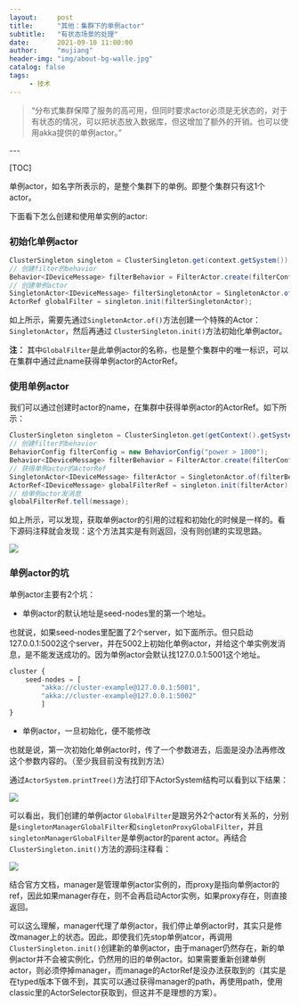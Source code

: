 ```yaml
---
layout:     post
title:      "其他：集群下的单例actor"
subtitle:   "有状态场景的处理"
date:       2021-09-10 11:00:00
author:     "mujiang"
header-img: "img/about-bg-walle.jpg"
catalog: false
tags:
     - 技术
---
```


> “分布式集群保障了服务的高可用，但同时要求actor必须是无状态的，对于有状态的情况，可以把状态放入数据库，但这增加了额外的开销。也可以使用akka提供的单例actor。”

<p id = "build"></p>
---

[TOC]

单例actor，如名字所表示的，是整个集群下的单例。即整个集群只有这1个actor。

下面看下怎么创建和使用单实例的actor:


### 初始化单例actor


```java
ClusterSingleton singleton = ClusterSingleton.get(context.getSystem());
// 创建filter的behavior
Behavior<IDeviceMessage> filterBehavior = FilterActor.create(filterConfig, null);
// 创建单例actor
SingletonActor<IDeviceMessage> filterSingletonActor = SingletonActor.of(filterBehavior, "GlobalFilter");
ActorRef globalFilter = singleton.init(filterSingletonActor);
```

如上所示，需要先通过`SingletonActor.of()`方法创建一个特殊的Actor：`SingletonActor`，然后再通过
`ClusterSingleton.init()`方法初始化单例actor。

**注：** 其中`GlobalFilter`是此单例actor的名称，也是整个集群中的唯一标识，可以在集群中通过此name获得单例actor的ActorRef。

### 使用单例actor

我们可以通过创建时actor的name，在集群中获得单例actor的ActorRef。如下所示：

```java
ClusterSingleton singleton = ClusterSingleton.get(getContext().getSystem());
// 创建filter的behavior
BehaviorConfig filterConfig = new BehaviorConfig("power > 1000");
Behavior<IDeviceMessage> filterBehavior = FilterActor.create(filterConfig, null);
// 获得单例actor的ActorRef
SingletonActor<IDeviceMessage> filterActor = SingletonActor.of(filterBehavior, "GlobalFilter");
ActorRef<IDeviceMessage> globalFilterRef = singleton.init(filterActor);
// 给单例actor发消息
globalFilterRef.tell(message);
```

如上所示，可以发现，获取单例actor的引用的过程和初始化的时候是一样的。看下源码注释就会发现：这个方法其实是有则返回，没有则创建的实现思路。

![](https://i.loli.net/2021/09/10/lyhQx5U6Nc3VF7R.jpg)


### 单例actor的坑

单例actor主要有2个坑：

* 单例actor的默认地址是seed-nodes里的第一个地址。

也就说，如果seed-nodes里配置了2个server，如下面所示。但只启动127.0.0.1:5002这个server，并在5002上初始化单例actor，并给这个单实例发消息，是不能发送成功的。因为单例actor会默认找127.0.0.1:5001这个地址。

```js    
cluster {
    seed-nodes = [
        "akka://cluster-example@127.0.0.1:5001",
        "akka://cluster-example@127.0.0.1:5002"
        ]
}
```

* 单例actor，一旦初始化，便不能修改

也就是说，第一次初始化单例actor时，传了一个参数进去，后面是没办法再修改这个参数内容的。（至少我目前没有找到方法）

通过`ActorSystem.printTree()`方法打印下ActorSystem结构可以看到以下结果：

![](https://i.loli.net/2021/09/10/Q1MqK2VJaEXHnhR.jpg)

可以看出，我们创建的单例actor `GlobalFilter`是跟另外2个actor有关系的，分别是`singletonManagerGlobalFilter`和`singletonProxyGlobalFilter`，并且`singletonManagerGlobalFilter`是单例actor的parent actor。再结合`ClusterSingleton.init()`方法的源码注释看：

![](https://i.loli.net/2021/09/10/HZoR3li2Gzj6FUv.jpg)

结合官方文档，manager是管理单例actor实例的，而proxy是指向单例actor的ref，因此如果manager存在，则不会再启动Actor实例，如果proxy存在，则直接返回。

可以这么理解，manager代理了单例actor，我们停止单例actor时，其实只是修改manager上的状态。因此，即使我们先stop单例atcor，再调用`ClusterSingleton.init()`创建新的单例actor，由于manager仍然存在，新的单例actor并不会被实例化，仍然用的旧的单例actor。如果需要重新创建单例actor，则必须停掉manager，而manage的ActorRef是没办法获取到的（其实是在typed版本下做不到，其实可以通过获得manager的path，再使用path，使用classic里的ActorSelector获取到，但这并不是理想的方案）。

